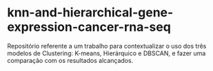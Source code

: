 # knn-and-hierarchical-gene-expression-cancer-rna-seq
Repositório referente a um trabalho para contextualizar o uso dos três modelos de Clustering: K-means, Hierárquico e DBSCAN, e fazer uma comparação com os resultados alcançados.
